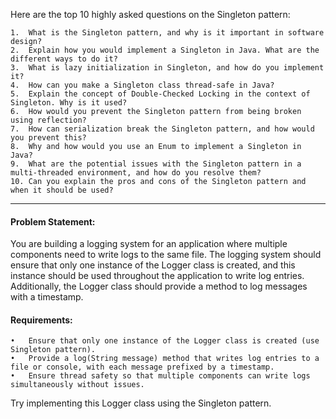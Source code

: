 Here are the top 10 highly asked questions on the Singleton pattern:

	1.	What is the Singleton pattern, and why is it important in software design?
	2.	Explain how you would implement a Singleton in Java. What are the different ways to do it?
	3.	What is lazy initialization in Singleton, and how do you implement it?
	4.	How can you make a Singleton class thread-safe in Java?
	5.	Explain the concept of Double-Checked Locking in the context of Singleton. Why is it used?
	6.	How would you prevent the Singleton pattern from being broken using reflection?
	7.	How can serialization break the Singleton pattern, and how would you prevent this?
	8.	Why and how would you use an Enum to implement a Singleton in Java?
	9.	What are the potential issues with the Singleton pattern in a multi-threaded environment, and how do you resolve them?
	10.	Can you explain the pros and cons of the Singleton pattern and when it should be used?

-------

#### Problem Statement:
You are building a logging system for an application where multiple components need to write logs to the same file. The logging system should ensure that only one instance of the Logger class is created, and this instance should be used throughout the application to write log entries. Additionally, the Logger class should provide a method to log messages with a timestamp.

#### Requirements:

	•	Ensure that only one instance of the Logger class is created (use Singleton pattern).
	•	Provide a log(String message) method that writes log entries to a file or console, with each message prefixed by a timestamp.
	•	Ensure thread safety so that multiple components can write logs simultaneously without issues.

Try implementing this Logger class using the Singleton pattern.
